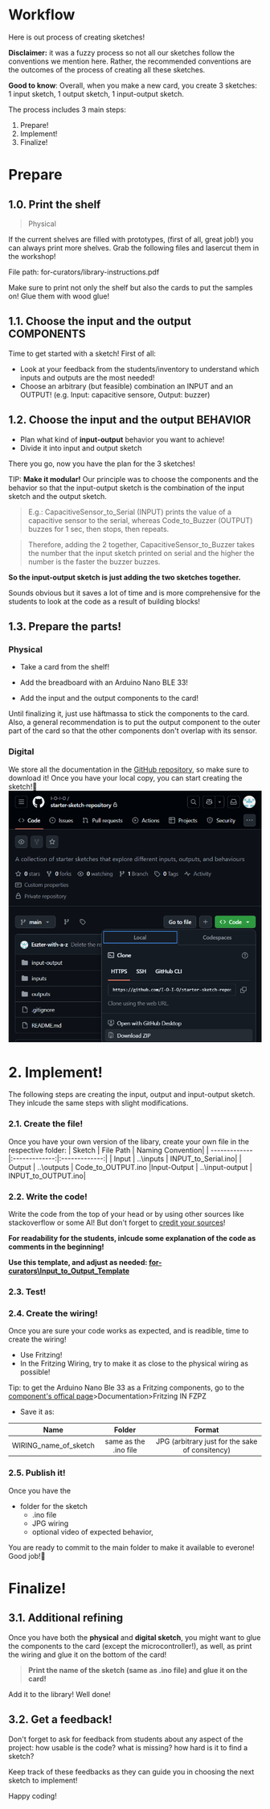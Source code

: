 # Workflow
Here is out process of creating sketches!

**Disclaimer:** it was a fuzzy process so not all our sketches follow the conventions we mention here. Rather, the recommended conventions are the outcomes of the process of creating all these sketches.

**Good to know**: Overall, when you make a new card, you create 3 sketches: 1 input sketch, 1 output sketch, 1 input-output sketch.

The process includes 3 main steps:
1. Prepare!
2. Implement!
3. Finalize!
# Prepare
## 1.0. Print the shelf
> Physical

If the current shelves are filled with prototypes, (first of all, great job!) you can always print more shelves. Grab the following files and lasercut them in the workshop!


File path: for-curators/library-instructions.pdf


Make sure to print not only the shelf but also the cards to put the samples on!
Glue them with wood glue!

## 1.1. Choose the input and the output COMPONENTS
Time to get started with a sketch!
First of all:
* Look at your feedback from the students/inventory to understand which inputs and outputs are the most needed!
* Choose an arbitrary (but feasible) combination an INPUT and an OUTPUT! (e.g. Input: capacitive sensore, Output: buzzer)


## 1.2. Choose the input and the output BEHAVIOR
* Plan what kind of **input-output** behavior you want to achieve!
* Divide it into input and output sketch

There you go, now you have the plan for the 3 sketches!

TIP: **Make it modular!** 
Our principle was to choose the components and the behavior so that the input-output sketch is the combination of the input sketch and the output sketch.
> E.g.: CapacitiveSensor_to_Serial (INPUT) prints the value of a capacitive sensor to the serial, whereas Code_to_Buzzer (OUTPUT) buzzes for 1 sec, then stops, then repeats.

>Therefore, adding the 2 together, CapacitiveSensor_to_Buzzer takes the number that the input sketch printed on serial and the higher the number is the faster the buzzer buzzes.

**So the input-output sketch is just adding the two sketches together.**


 Sounds obvious but it saves a lot of time and is more comprehensive for the students to look at the code as a result of building blocks!

 ## 1.3. Prepare the parts!
 ### Physical

* Take a card from the shelf!

* Add the breadboard with an Arduino Nano BLE 33!

* Add the input and the output components to the card!

Until finalizing it, just use häftmassa to stick the components to the card. Also, a general recommendation is to put the output component to the outer part of the card so that the other components don't overlap with its sensor.
 
### Digital

We store all the documentation in the [GitHub repository](https://github.com/I-O-I-O/starter-sketch-repository/tree/main), so make sure to download it! Once you have your local copy, you can start creating the sketch!🥳
![Make sure to copy the GitHub repository!](image.png)
# 2. Implement!
The following steps are creating the input, output and input-output sketch. They inlcude the same steps with slight modifications.
### 2.1. Create the file!
Once you have your own version of the libary, create your own file in the respective folder: 
| Sketch  | File Path | Naming Convention|
| ------------- |:-------------:|:-------------:|
| Input     | ..\inputs   | INPUT_to_Serial.ino|
| Output     | ..\outputs     | Code_to_OUTPUT.ino
|Input-Output      | ..\input-output     | INPUT_to_OUTPUT.ino|

### 2.2. Write the code!
Write the code from the top of your head or by using other sources like stackoverflow or some AI! But don't forget to <ins>credit your sources</ins>! 

**For readability for the students, inlcude some explanation of the code as comments in the beginning!**

**Use this template, and adjust as needed: 
[for-curators\Input_to_Output_Template](.\Input_to_Output_Template)**
### 2.3. Test!
### 2.4. Create the wiring!
Once you are sure your code works as expected, and is readible, time to create the wiring!

* Use Fritzing!
* In the Fritzing Wiring, try to make it as close to the physical wiring as possible!

Tip: to get the Arduino Nano Ble 33 as a Fritzing components, go to the [component's offical page](https://store.arduino.cc/en-se/products/arduino-nano-33-ble?srsltid=AfmBOorG4zY1tAB2yFRSZ2TF11vL5tJmOjZdceUpj33mfkVZKr7Nc4AR)>Documentation>Fritzing IN FZPZ
* Save it as:

| Name  | Folder | Format |
| ------------- |:-------------:|:-------------:|
| WIRING_name_of_sketch    | same as the .ino file  | JPG (arbitrary just for the sake of consitency)|


### 2.5. Publish it!
Once you have the 
* folder for the sketch
    *   .ino file
    * JPG wiring
    * optional video of expected behavior,

You are ready to commit to the main folder to make it available to everone! Good job!🎉

# Finalize!
 ## 3.1. Additional refining
 Once you have both the **physical** and **digital sketch**, you might want to glue the components to the card (except the microcontroller!), as well, as print the wiring and glue it on the bottom of the card!

 > **Print the name of the sketch (same as .ino file) and glue it on the card!**

 Add it to the library! Well done!
 ## 3.2. Get a feedback!
 Don't forget to ask for feedback from students about any aspect of the project: how usable is the code? what is missing? how hard is it to find a sketch?

 Keep track of these feedbacks as they can guide you in choosing the next sketch to implement!
 
 Happy coding!